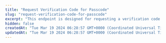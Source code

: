 ```yaml
---
title: "Request Verification Code for Passcode"
slug: "request-verification-code-for-passcode"
excerpt: "This endpoint is designed for requesting a verification code `passcode` via SMS for a specific card."
hidden: false
createdAt: "Tue Mar 19 2024 06:28:57 GMT+0000 (Coordinated Universal Time)"
updatedAt: "Tue Mar 19 2024 06:28:57 GMT+0000 (Coordinated Universal Time)"
---
```

